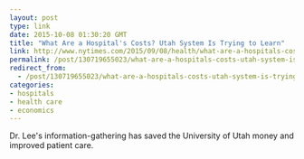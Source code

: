 ```yaml
---
layout: post
type: link
date: 2015-10-08 01:30:20 GMT
title: "What Are a Hospital's Costs? Utah System Is Trying to Learn"
link: http://www.nytimes.com/2015/09/08/health/what-are-a-hospitals-costs-utah-system-is-trying-to-learn.html
permalink: /post/130719655023/what-are-a-hospitals-costs-utah-system-is-trying
redirect_from: 
  - /post/130719655023/what-are-a-hospitals-costs-utah-system-is-trying
categories:
- hospitals
- health care
- economics
---
```


<p>Dr. Lee's information-gathering has saved the University of Utah money and improved patient care.</p>